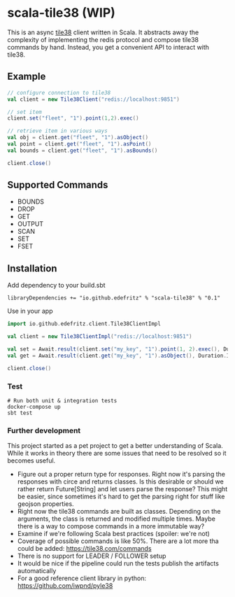 # scala-tile38 (WIP)

This is an async [tile38](https://tile38.com/) client written in Scala. It abstracts away the complexity of implementing the redis protocol and compose tile38 commands by hand. Instead, you get a convenient API to interact with tile38.

## Example

```scala
// configure connection to tile38
val client = new Tile38Client("redis://localhost:9851")

// set item
client.set("fleet", "1").point(1,2).exec()

// retrieve item in various ways
val obj = client.get("fleet", "1").asObject()
val point = client.get("fleet", "1").asPoint()
val bounds = client.get("fleet", "1").asBounds()

client.close()
```

## Supported Commands

- BOUNDS
- DROP
- GET
- OUTPUT
- SCAN
- SET
- FSET

## Installation

Add dependency to your build.sbt
```
libraryDependencies += "io.github.edefritz" % "scala-tile38" % "0.1"
```

Use in your app

```scala
import io.github.edefritz.client.Tile38ClientImpl

val client = new Tile38ClientImpl("redis://localhost:9851")

val set = Await.result(client.set("my_key", "1").point(1, 2).exec(), Duration.Inf)
val get = Await.result(client.get("my_key", "1").asObject(), Duration.Inf)

client.close()
```

### Test

```
# Run both unit & integration tests
docker-compose up
sbt test
```

### Further development

This project started as a pet project to get a better understanding of Scala. While it works in theory there are some issues that need to be resolved so it becomes useful.

- Figure out a proper return type for responses. Right now it's parsing the responses with circe and returns classes. Is this desirable or should we rather return Future[String] and let users parse the response? This might be easier, since sometimes it's hard to get the parsing right for stuff like geojson properties.
- Right now the tile38 commands are built as classes. Depending on the arguments, the class is returned and modified multiple times. Maybe there is a way to compose commands in a more immutable way?
- Examine if we're following Scala best practices (spoiler: we're not)
- Coverage of possible commands is like 50%. There are a lot more tha could be added: https://tile38.com/commands
- There is no support for LEADER / FOLLOWER setup
- It would be nice if the pipeline could run the tests publish the artifacts automatically
- For a good reference client library in python: https://github.com/iwpnd/pyle38